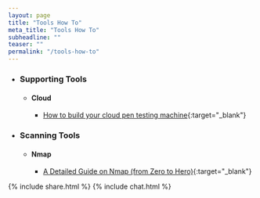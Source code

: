 ```yaml
---
layout: page
title: "Tools How To"
meta_title: "Tools How To"
subheadline: ""
teaser: ""
permalink: "/tools-how-to"
---
```


* ### Supporting Tools

	* #### Cloud
		
		* [How to build your cloud pen testing machine](https://hacking-resources.com/tools/cloud-machine/){:target="_blank"}
		
* ### Scanning Tools

	* #### Nmap
		
		* [A Detailed Guide on Nmap (from Zero to Hero)](https://www.peerlyst.com/posts/a-detailed-guide-on-nmap-from-zero-to-hero-chiheb-chebbi){:target="_blank"}
		
		
{% include share.html %}
{% include chat.html %}